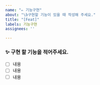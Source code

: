```yaml
---
name: "✏️ 기능구현"
about: "\b구현할 기능이 있을 때 작성해 주세요."
title: "[Feat]"
labels: 기능구현
assignees: ''

---
```


### ✨ 구현 할 기능을 적어주세요.
- [ ] 내용
- [ ] 내용
- [ ] 내용
